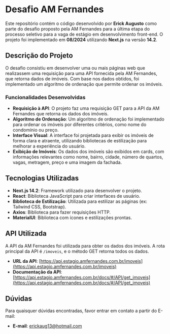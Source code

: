 # Desafio AM Fernandes

Este repositório contém o código desenvolvido por **Erick Augusto** como parte do desafio proposto pela AM Fernandes para a última etapa do processo seletivo para a vaga de estágio em desenvolvimento front-end. O projeto foi implementado em **08/2024** utilizando **Next.js** na versão **14.2**.

## Descrição do Projeto

O desafio consistiu em desenvolver uma ou mais páginas web que realizassem uma requisição para uma API fornecida pela AM Fernandes, que retorna dados de imóveis. Com base nos dados obtidos, foi implementado um algoritmo de ordenação que permite ordenar os imóveis.

### Funcionalidades Desenvolvidas

- **Requisição à API**: O projeto faz uma requisição GET para a API da AM Fernandes que retorna os dados dos imóveis.
- **Algoritmo de Ordenação**: Um algoritmo de ordenação foi implementado para ordenar os imóveis por diferentes critérios, como nome do condomínio ou preço.
- **Interface Visual**: A interface foi projetada para exibir os imóveis de forma clara e atraente, utilizando bibliotecas de estilização para melhorar a experiência do usuário.
- **Exibição de Imóveis**: Os dados dos imóveis são exibidos em cards, com informações relevantes como nome, bairro, cidade, número de quartos, vagas, metragem, preço e uma imagem da fachada.

## Tecnologias Utilizadas

- **Next.js 14.2**: Framework utilizado para desenvolver o projeto.
- **React**: Biblioteca JavaScript para criar interfaces de usuário.
- **Biblioteca de Estilização**: Utilizada para estilizar as páginas (ex: Tailwind CSS, Bootstrap).
- **Axios**: Biblioteca para fazer requisições HTTP.
- **MaterialUI**: Biblioteca com ícones e estilizações prontas.

## API Utilizada

A API da AM Fernandes foi utilizada para obter os dados dos imóveis. A rota principal da API é `/imoveis`, e o método GET retorna todos os dados.

- **URL da API**: [https://api.estagio.amfernandes.com.br/imoveis](https://api.estagio.amfernandes.com.br/imoveis)
- **Documentação da API**: [https://api.estagio.amfernandes.com.br/docs/#/API/get_imoveis](https://api.estagio.amfernandes.com.br/docs/#/API/get_imoveis)

## Dúvidas

Para quaisquer dúvidas encontradas, favor entrar em contato a partir do E-mail: 

- **E-mail**: erickaug13@hotmail.com
